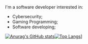 I'm a software developer interested in:

- Cybersecurity;
- Gaming Programming;
- Software developing;


[![Anurag's GitHub stats](https://github-readme-stats.vercel.app/api?username=farcuen&show_icons=true&theme=radical)![Top Langs](https://github-readme-stats.vercel.app/api/top-langs/?username=farcuen&layout=compact&theme=radical)](https://github.com/anuraghazra/github-readme-stats)]

